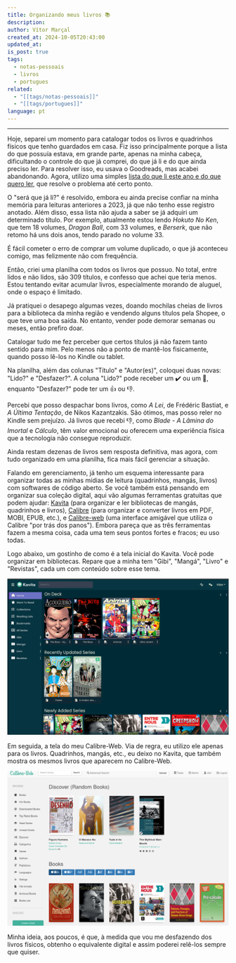 ```yaml
---
title: Organizando meus livros 📚
description: 
author: Vítor Marçal
created_at: 2024-10-05T20:43:00
updated_at: 
is_post: true
tags:
  - notas-pessoais
  - livros
  - portugues
related:
  - "[[tags/notas-pessoais]]"
  - "[[tags/portugues]]"
language: pt
---
```

----

Hoje, separei um momento para catalogar todos os livros e quadrinhos físicos que tenho guardados em casa. Fiz isso principalmente porque a lista do que possuía estava, em grande parte, apenas na minha cabeça, dificultando o controle do que já comprei, do que já li e do que ainda preciso ler. Para resolver isso, eu usava o Goodreads, mas acabei abandonando. Agora, utilizo uma simples [lista do que li este ano e do que quero ler](leituras-de-2024), que resolve o problema até certo ponto.

O "será que já li?" é resolvido, embora eu ainda precise confiar na minha memória para leituras anteriores a 2023, já que não tenho esse registro anotado. Além disso, essa lista não ajuda a saber se já adquiri um determinado título. Por exemplo, atualmente estou lendo _Hokuto No Ken_, que tem 18 volumes, _Dragon Ball_, com 33 volumes, e _Berserk_, que não retomo há uns dois anos, tendo parado no volume 33.

É fácil cometer o erro de comprar um volume duplicado, o que já aconteceu comigo, mas felizmente não com frequência.

Então, criei uma planilha com todos os livros que possuo. No total, entre lidos e não lidos, são 309 títulos, e confesso que achei que teria menos. Estou tentando evitar acumular livros, especialmente morando de aluguel, onde o espaço é limitado.

Já pratiquei o desapego algumas vezes, doando mochilas cheias de livros para a biblioteca da minha região e vendendo alguns títulos pela Shopee, o que teve uma boa saída. No entanto, vender pode demorar semanas ou meses, então prefiro doar.

Catalogar tudo me fez perceber que certos títulos já não fazem tanto sentido para mim. Pelo menos não a ponto de mantê-los fisicamente, quando posso lê-los no Kindle ou tablet.

Na planilha, além das colunas "Título" e "Autor(es)", coloquei duas novas: "Lido?" e "Desfazer?". A coluna "Lido?" pode receber um ✔️ ou um 🔲, enquanto "Desfazer?" pode ter um 👍 ou 👎.

Percebi que posso despachar bons livros, como _A Lei_, de Frédéric Bastiat, e _A Última Tentação_, de Nikos Kazantzakis. São ótimos, mas posso reler no Kindle sem prejuízo. Já livros que recebi 👎, como _Blade - A Lâmina do Imortal_ e _Cálculo_, têm valor emocional ou oferecem uma experiência física que a tecnologia não consegue reproduzir.

Ainda restam dezenas de livros sem resposta definitiva, mas agora, com tudo organizado em uma planilha, fica mais fácil gerenciar a situação.

Falando em gerenciamento, já tenho um esquema interessante para organizar todas as minhas mídias de leitura (quadrinhos, mangás, livros) com softwares de código aberto. Se você também está pensando em organizar sua coleção digital, aqui vão algumas ferramentas gratuitas que podem ajudar: [Kavita](https://github.com/Kareadita/Kavita) (para organizar e ler bibliotecas de mangás, quadrinhos e livros), [Calibre](https://calibre-ebook.com/pt_BR) (para organizar e converter livros em PDF, MOBI, EPUB, etc.), e [Calibre-web](https://github.com/janeczku/calibre-web) (uma interface amigável que utiliza o Calibre "por trás dos panos"). Embora pareça que as três ferramentas fazem a mesma coisa, cada uma tem seus pontos fortes e fracos; eu uso todas.

Logo abaixo, um gostinho de como é a tela inicial do Kavita. Você pode organizar em bibliotecas. Repare que a minha tem "Gibi", "Mangá", "Livro" e "Revistas", cada um com conteúdo sobre esse tema.

![Tela inicial do Kavita com conteúdo da minha coleção de quadrinhos](img/organizando-meus-livros/organizando-meus-livros-1.png)

Em seguida, a tela do meu Calibre-Web. Via de regra, eu utilizo ele apenas para os livros. Quadrinhos, mangás, etc., eu deixo no Kavita, que também mostra os mesmos livros que aparecem no Calibre-Web.

![Tela inicial do Calibre-Web com conteúdo da minha coleção de livros](img/organizando-meus-livros/organizando-meus-livros-2.png)

Minha ideia, aos poucos, é que, à medida que vou me desfazendo dos livros físicos, obtenho o equivalente digital e assim poderei relê-los sempre que quiser.